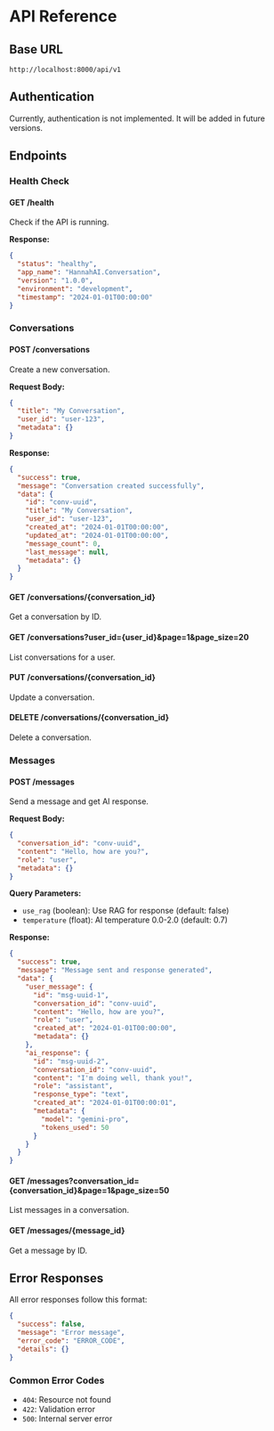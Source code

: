 # API Reference

## Base URL
```
http://localhost:8000/api/v1
```

## Authentication
Currently, authentication is not implemented. It will be added in future versions.

## Endpoints

### Health Check

#### GET /health
Check if the API is running.

**Response:**
```json
{
  "status": "healthy",
  "app_name": "HannahAI.Conversation",
  "version": "1.0.0",
  "environment": "development",
  "timestamp": "2024-01-01T00:00:00"
}
```

### Conversations

#### POST /conversations
Create a new conversation.

**Request Body:**
```json
{
  "title": "My Conversation",
  "user_id": "user-123",
  "metadata": {}
}
```

**Response:**
```json
{
  "success": true,
  "message": "Conversation created successfully",
  "data": {
    "id": "conv-uuid",
    "title": "My Conversation",
    "user_id": "user-123",
    "created_at": "2024-01-01T00:00:00",
    "updated_at": "2024-01-01T00:00:00",
    "message_count": 0,
    "last_message": null,
    "metadata": {}
  }
}
```

#### GET /conversations/{conversation_id}
Get a conversation by ID.

#### GET /conversations?user_id={user_id}&page=1&page_size=20
List conversations for a user.

#### PUT /conversations/{conversation_id}
Update a conversation.

#### DELETE /conversations/{conversation_id}
Delete a conversation.

### Messages

#### POST /messages
Send a message and get AI response.

**Request Body:**
```json
{
  "conversation_id": "conv-uuid",
  "content": "Hello, how are you?",
  "role": "user",
  "metadata": {}
}
```

**Query Parameters:**
- `use_rag` (boolean): Use RAG for response (default: false)
- `temperature` (float): AI temperature 0.0-2.0 (default: 0.7)

**Response:**
```json
{
  "success": true,
  "message": "Message sent and response generated",
  "data": {
    "user_message": {
      "id": "msg-uuid-1",
      "conversation_id": "conv-uuid",
      "content": "Hello, how are you?",
      "role": "user",
      "created_at": "2024-01-01T00:00:00",
      "metadata": {}
    },
    "ai_response": {
      "id": "msg-uuid-2",
      "conversation_id": "conv-uuid",
      "content": "I'm doing well, thank you!",
      "role": "assistant",
      "response_type": "text",
      "created_at": "2024-01-01T00:00:01",
      "metadata": {
        "model": "gemini-pro",
        "tokens_used": 50
      }
    }
  }
}
```

#### GET /messages?conversation_id={conversation_id}&page=1&page_size=50
List messages in a conversation.

#### GET /messages/{message_id}
Get a message by ID.

## Error Responses

All error responses follow this format:

```json
{
  "success": false,
  "message": "Error message",
  "error_code": "ERROR_CODE",
  "details": {}
}
```

### Common Error Codes
- `404`: Resource not found
- `422`: Validation error
- `500`: Internal server error

